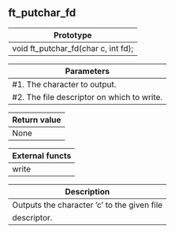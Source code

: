 ## ft_putchar_fd
|Prototype|
|---|
|void ft_putchar_fd(char c, int fd);|

|Parameters|
|---|
|#1. The character to output.|
|#2. The file descriptor on which to write.|

|Return value|
|---|
|None|

|External functs|
|---|
|write|

|Description|
|---|
|Outputs the character ’c’ to the given file
descriptor.|
